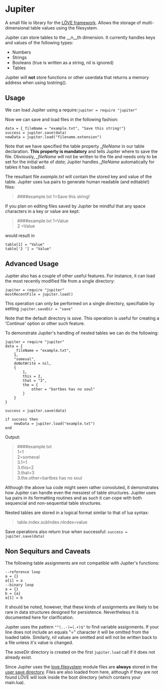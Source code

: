 Jupiter
=======

A small file io library for the [LÖVE framework][1]. Allows the storage of multi-dimensional table values using the filesystem.

Jupiter can store tables to the __n__th dimension. It currently handles keys and values of the following types:

+ Numbers
+ Strings
+ Booleans (true is written as a string, nil is ignored)
+ Tables

Jupiter will **not** store functions or other userdata that returns a memory address when using tostring().

Usage
-----

We can load Jupiter using a require:`jupiter = require "jupiter"`

Now we can save and load files in the following fashion:

    data = {_fileName = "example.txt", "Save this string!"}
    success = jupiter.save(data)
    newData = jupiter.load("filename.extension")

Note that we have specified the table property *_fileName* in our table declaration. **This property is mandatory** and tells Jupiter where to save the file. Obviously, *_fileName* will not be written to the file and needs only to be set for the initial write of *data*; Jupiter handles *_fileName* automatically for tables it has loaded.

The resultant file *example.txt* will contain the stored key and value of the table. Jupiter uses lua pairs to generate human readable (and editable!) files:

> ####example.txt
> 1=Save this string!

If you plan on editing files saved by Jupiter be mindful that any space characters in a key or value are kept:
> ####example.txt
> 1=Value<br />
> 2 =Value

would result in

    table[1] = "Value"
    table['2 '] = "Value"

Advanced Usage
--------------

Jupiter also has a couple of other useful features. For instance, it can load the most recently modified file from a single directory:
    
    jupiter = require "jupiter"
    mostRecentFile = jupiter.load()
    
This operation can only be performed on a single directory, specifiable by setting `jupiter.saveDir = "save"`

Note that the default directory is *save*. This operation is useful for creating a 'Continue' option or other such feature.

To demonstrate Jupiter's handling of nested tables we can do the following:

    jupiter = require "jupiter"
    data = {
        _fileName = "example.txt", 
        1, 
        "someval", 
        doNotWrite = nil, 
        {
            1,
            this = 2, 
            that = "3",
            the = {
                other = "bartbes has no soul"
            }
        }
    }
    
    success = jupiter.save(data)

    if success then
        newData = jupiter.load("example.txt")
    end

Output:

> ####example.txt<br />
1=1<br />
2=someval<br />
3.1=1<br />
3.this=2<br />
3.that=3<br />
3.the.other=bartbes has no soul

Although the above lua code might seem rather convoluted, it demonstrates how Jupiter can handle even the messiest of table structures. Jupiter uses lua pairs in its formatting routines and as such it can cope with both sequencial and non-sequential table structures.

Nested tables are stored in a logical format similar to that of lua syntax:

> table.index.subIndex.nIndex=value

Save operations also return *true* when successful: `success = jupiter.save(data)`

Non Sequiturs and Caveats
-------------------------

The following table assignments are not compatible with Jupiter's functions:
    
    --reference loop
    a = {}
    a[1] = a
    --binary loop
    a = {}
    b = {a}
    a[1] = b

It should be noted, however, that these kinds of assignments are likely to be rare in data structures designed for persistence. Nevertheless it is documented here for clarification.

Jupiter uses the pattern `"^(..-)=(.+)$"` to find variable assignments. If your line does not include an equals "=" character it will be omitted from the loaded table. Similarly, nil values are omitted and will not be written back to a file unless it's value is changed.

The *saveDir* directory is created on the first `jupiter.load` call if it does not already exist.

Since Jupiter uses the [love.filesystem][2] module files are **always** stored in the [user save directory][3]. Files are also loaded from here, although if they are not found LÖVE will look inside the boot directory (which contains your main.lua).

[1]: http://love2d.org/ "LÖVE"
[2]: http://love2d.org/wiki/love%2efilesystem "love.filesystem documentation"
[3]: http://love2d.org/wiki/love%2filesystem%2getSaveDirectory "love.filesystem.getSaveDirectory documentation"
